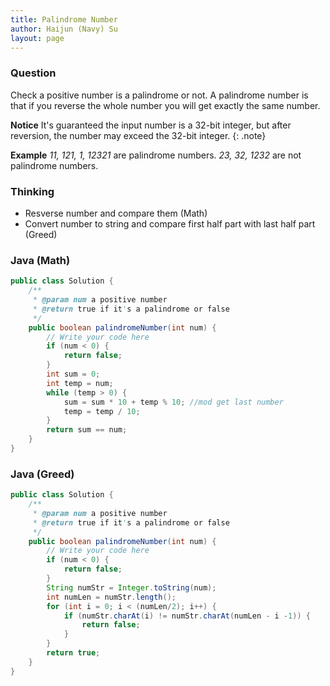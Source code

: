 ```yaml
---
title: Palindrome Number
author: Haijun (Navy) Su
layout: page
---
```

### Question
Check a positive number is a palindrome or not.
A palindrome number is that if you reverse the whole number you will get exactly the same number.

<i class="fa fa-info-circle" aria-hidden="true"></i>**Notice**
It's guaranteed the input number is a 32-bit integer, but after reversion, the number may exceed the 32-bit integer.
{: .note}

**Example**
*11, 121, 1, 12321* are palindrome numbers.
*23, 32, 1232* are not palindrome numbers.

### Thinking
* Resverse number and compare them (Math)
* Convert number to string and compare first half part with last half part (Greed)

### Java (Math)
~~~ java
public class Solution {
    /**
     * @param num a positive number
     * @return true if it's a palindrome or false
     */
    public boolean palindromeNumber(int num) {
        // Write your code here
        if (num < 0) {
            return false;
        }
        int sum = 0;
        int temp = num;
        while (temp > 0) {
            sum = sum * 10 + temp % 10; //mod get last number
            temp = temp / 10;
        }
        return sum == num;
    }
}
~~~

### Java (Greed)
~~~ java
public class Solution {
    /**
     * @param num a positive number
     * @return true if it's a palindrome or false
     */
    public boolean palindromeNumber(int num) {
        // Write your code here
        if (num < 0) {
            return false;
        }
        String numStr = Integer.toString(num);
        int numLen = numStr.length();
        for (int i = 0; i < (numLen/2); i++) {
            if (numStr.charAt(i) != numStr.charAt(numLen - i -1)) {
                return false;
            } 
        }
        return true;
    }
}
~~~
